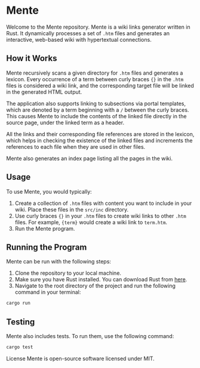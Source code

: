 # Mente

Welcome to the Mente repository. Mente is a wiki links generator written in Rust. It dynamically processes a set of `.htm` files and generates an interactive, web-based wiki with hypertextual connections.

## How it Works

Mente recursively scans a given directory for `.htm` files and generates a lexicon. Every occurrence of a term between curly braces `{}` in the `.htm` files is considered a wiki link, and the corresponding target file will be linked in the generated HTML output. 

The application also supports linking to subsections via portal templates, which are denoted by a term beginning with a `/` between the curly braces. This causes Mente to include the contents of the linked file directly in the source page, under the linked term as a header.

All the links and their corresponding file references are stored in the lexicon, which helps in checking the existence of the linked files and increments the references to each file when they are used in other files.

Mente also generates an index page listing all the pages in the wiki.

## Usage

To use Mente, you would typically:

1. Create a collection of `.htm` files with content you want to include in your wiki. Place these files in the `src/inc` directory.
2. Use curly braces `{}` in your `.htm` files to create wiki links to other `.htm` files. For example, `{term}` would create a wiki link to `term.htm`.
3. Run the Mente program.

## Running the Program

Mente can be run with the following steps:

1. Clone the repository to your local machine.
2. Make sure you have Rust installed. You can download Rust from [here](https://www.rust-lang.org/tools/install).
3. Navigate to the root directory of the project and run the following command in your terminal:

```bash
cargo run
```

## Testing
Mente also includes tests. To run them, use the following command:

```bash
cargo test
```

License
Mente is open-source software licensed under MIT.
